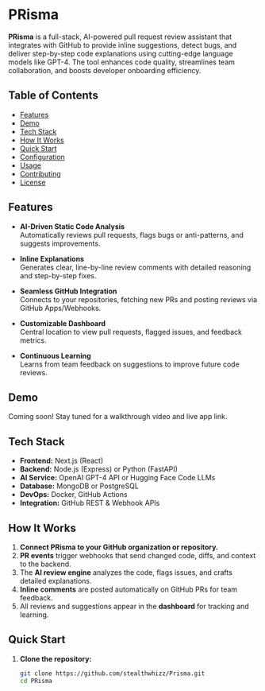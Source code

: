 # PRisma

**PRisma** is a full-stack, AI-powered pull request review assistant that integrates with GitHub to provide inline suggestions, detect bugs, and deliver step-by-step code explanations using cutting-edge language models like GPT-4. The tool enhances code quality, streamlines team collaboration, and boosts developer onboarding efficiency.

## Table of Contents

- [Features](#features)
- [Demo](#demo)
- [Tech Stack](#tech-stack)
- [How It Works](#how-it-works)
- [Quick Start](#quick-start)
- [Configuration](#configuration)
- [Usage](#usage)
- [Contributing](#contributing)
- [License](#license)

## Features

- **AI-Driven Static Code Analysis**  
  Automatically reviews pull requests, flags bugs or anti-patterns, and suggests improvements.

- **Inline Explanations**  
  Generates clear, line-by-line review comments with detailed reasoning and step-by-step fixes.

- **Seamless GitHub Integration**  
  Connects to your repositories, fetching new PRs and posting reviews via GitHub Apps/Webhooks.

- **Customizable Dashboard**  
  Central location to view pull requests, flagged issues, and feedback metrics.

- **Continuous Learning**  
  Learns from team feedback on suggestions to improve future code reviews.

## Demo

Coming soon! Stay tuned for a walkthrough video and live app link.

## Tech Stack

- **Frontend:** Next.js (React)
- **Backend:** Node.js (Express) or Python (FastAPI)
- **AI Service:** OpenAI GPT-4 API or Hugging Face Code LLMs
- **Database:** MongoDB or PostgreSQL
- **DevOps:** Docker, GitHub Actions
- **Integration:** GitHub REST & Webhook APIs

## How It Works

1. **Connect PRisma to your GitHub organization or repository.**
2. **PR events** trigger webhooks that send changed code, diffs, and context to the backend.
3. The **AI review engine** analyzes the code, flags issues, and crafts detailed explanations.
4. **Inline comments** are posted automatically on GitHub PRs for team feedback.
5. All reviews and suggestions appear in the **dashboard** for tracking and learning.

## Quick Start

1. **Clone the repository:**
   ```bash
   git clone https://github.com/stealthwhizz/Prisma.git
   cd PRisma

